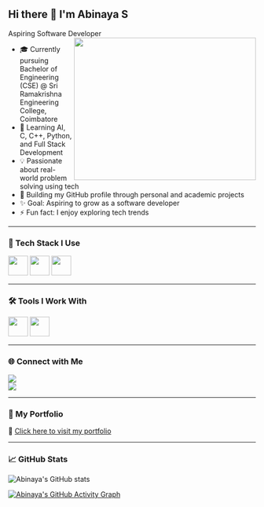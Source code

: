 ## Hi there 👋 I'm Abinaya S

Aspiring Software Developer 
<img align="right" width="370" height="290" src="https://i.pinimg.com/originals/47/f0/34/47f0342cec72b800463bf003eac1257e.gif">

- 🎓 Currently pursuing Bachelor of Engineering (CSE) @ Sri Ramakrishna Engineering College, Coimbatore  
- 🌱 Learning AI, C, C++, Python, and Full Stack Development  
- 💡 Passionate about real-world problem solving using tech  
- 🔭 Building my GitHub profile through personal and academic projects  
- ✨ Goal: Aspiring to grow as a software developer  
- ⚡ Fun fact: I enjoy exploring tech trends  

---

### 🚀 Tech Stack I Use  
<img height="40" src="https://img.icons8.com/color/48/000000/python.png" />
<img height="40" src="https://img.icons8.com/color/48/000000/c-programming.png" />
<img height="40" src="https://img.icons8.com/color/48/000000/c-plus-plus-logo.png" />

---

### 🛠 Tools I Work With  
<img height="40" src="https://img.icons8.com/color/48/000000/visual-studio-code-2019.png"/> 
<img height="40" src="https://img.icons8.com/color/48/null/canva.png"/>


---

### 🌐 Connect with Me  
[<img src="https://img.shields.io/badge/LinkedIn-0A66C2?style=for-the-badge&logo=linkedin&logoColor=white" />](https://www.linkedin.com/in/abinaya-saravanan-3a601a328)  
[<img src="https://img.shields.io/badge/GitHub-181717?style=for-the-badge&logo=github&logoColor=white" />](https://github.com/abinayatech)

---

### 🌟 My Portfolio  
🔗 [Click here to visit my portfolio](https://abinayatech.github.io/github-portfolio/)

---

### 📈 GitHub Stats  
![Abinaya's GitHub stats](https://github-readme-stats.vercel.app/api?username=abinayatech&theme=radical&show_icons=true)

[![Abinaya's GitHub Activity Graph](https://github-readme-activity-graph.vercel.app/graph?username=abinayatech&bg_color=000000&color=ffffff&line=f06cff&point=ffffff&area=true&hide_border=true)](https://github.com/ashutosh00710/github-readme-activity-graph)
